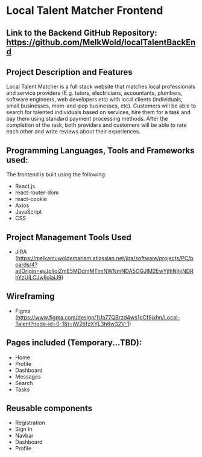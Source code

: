 # Local Talent Matcher Frontend

## Link to the Backend GitHub Repository: https://github.com/MelkWold/localTalentBackEnd

## Project Description and Features
Local Talent Matcher is a full stack website that matches local professionals and service providers (E.g. tutors, electricians, accountants, plumbers, software engineers, web developers etc) with local clients (individuals, small businesses, mom-and-pop businesses, etc). Customers will be able to search for talented individuals based on services, hire them for a task and pay them using standard payment processing methods. After the completion of the task, both providers and customers will be able to rate each other and write reviews about their experiences.

## Programming Languages, Tools and Frameworks used:
The frontend is built using the following:
- React.js
- react-router-dom
- react-cookie
- Axios
- JavaScript
- CSS

## Project Management Tools Used
- JIRA (https://melkamuwoldemariam.atlassian.net/jira/software/projects/PC/boards/4?atlOrigin=eyJpIjoiZmE5MDdmMTlmNWNmNDA5OGJlM2EwYjlhNjhjNDRhYzUiLCJwIjoiaiJ9)

## Wireframing
- Figma (https://www.figma.com/design/1Ua77QBrzd4ws1pCf8jxhn/Local-Talent?node-id=0-1&t=jW26fzXYL3h6w32V-1)


## Pages included (Temporary...TBD):
- Home
- Profile
- Dashboard
- Messages
- Search
- Tasks

## Reusable components
- Registration
- Sign In
- Navbar
- Dashboard
- Profile


